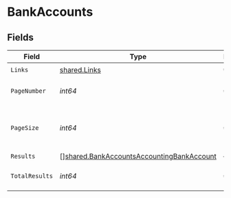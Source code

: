 # BankAccounts


## Fields

| Field                                                                                                         | Type                                                                                                          | Required                                                                                                      | Description                                                                                                   |
| ------------------------------------------------------------------------------------------------------------- | ------------------------------------------------------------------------------------------------------------- | ------------------------------------------------------------------------------------------------------------- | ------------------------------------------------------------------------------------------------------------- |
| `Links`                                                                                                       | [shared.Links](../../../pkg/models/shared/links.md)                                                           | :heavy_check_mark:                                                                                            | N/A                                                                                                           |
| `PageNumber`                                                                                                  | *int64*                                                                                                       | :heavy_check_mark:                                                                                            | Current page number.                                                                                          |
| `PageSize`                                                                                                    | *int64*                                                                                                       | :heavy_check_mark:                                                                                            | Number of items to return in results array.                                                                   |
| `Results`                                                                                                     | [][shared.BankAccountsAccountingBankAccount](../../../pkg/models/shared/bankaccountsaccountingbankaccount.md) | :heavy_minus_sign:                                                                                            | N/A                                                                                                           |
| `TotalResults`                                                                                                | *int64*                                                                                                       | :heavy_check_mark:                                                                                            | Total number of items.                                                                                        |